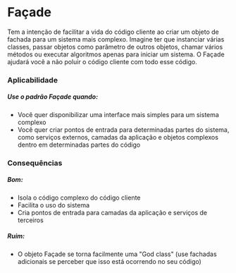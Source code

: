 # Façade

Tem a intenção de facilitar a vida do código cliente ao criar um objeto de fachada para um sistema mais complexo.
Imagine ter que instanciar várias classes, passar objetos como parâmetro de outros objetos, chamar vários métodos ou executar algoritmos apenas para iniciar um sistema. O Façade ajudará você a não poluir o código cliente com todo esse código. 


### Aplicabilidade

##### Use o padrão Façade quando:

* Você quer disponibilizar uma interface mais simples para um sistema complexo
* Você quer criar pontos de entrada para determinadas partes do sistema, como serviços externos, camadas da aplicação e objetos complexos dentro em determinadas partes do código


### Consequências

##### Bom:

* Isola o código complexo do código cliente
* Facilita o uso do sistema
* Cria pontos de entrada para camadas da aplicação e serviços de terceiros

##### Ruim:

* O objeto Façade se torna facilmente uma "God class" (use fachadas adicionais se perceber que isso está ocorrendo no seu código)